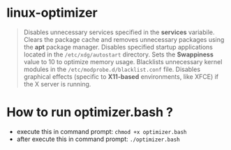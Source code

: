 # linux-optimizer

> Disables unnecessary services specified in the __services__ variabile.
> Clears the package cache and removes unnecessary packages using the __apt__ package manager.
> Disables specified startup applications located in the `/etc/xdg/autostart` directory.
> Sets the **Swappiness** value to 10 to optimize memory usage.
> Blacklists unnecessary kernel modules in the `/etc/modprobe.d/blacklist.conf` file.
> Disables graphical effects (specific to **X11-based** environments, like XFCE) if the X server is running.

# How to run optimizer.bash ?

* execute this in command prompt: ``chmod +x optimizer.bash``
* after execute this in command prompt: ``./optimizer.bash
``
